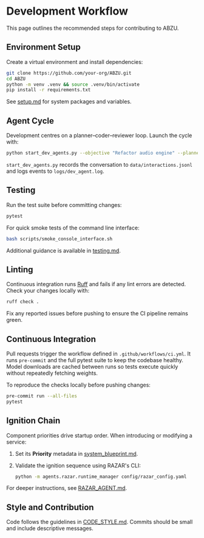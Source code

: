# Development Workflow

This page outlines the recommended steps for contributing to ABZU.

## Environment Setup

Create a virtual environment and install dependencies:

```bash
git clone https://github.com/your-org/ABZU.git
cd ABZU
python -m venv .venv && source .venv/bin/activate
pip install -r requirements.txt
```

See [setup.md](setup.md) for system packages and variables.

## Agent Cycle

Development centres on a planner–coder–reviewer loop. Launch the cycle with:

```bash
python start_dev_agents.py --objective "Refactor audio engine" --planner-model glm-4.1
```

`start_dev_agents.py` records the conversation to `data/interactions.jsonl` and logs events to `logs/dev_agent.log`.

## Testing

Run the test suite before committing changes:

```bash
pytest
```

For quick smoke tests of the command line interface:

```bash
bash scripts/smoke_console_interface.sh
```

Additional guidance is available in [testing.md](testing.md).

## Linting

Continuous integration runs [Ruff](https://docs.astral.sh/ruff/) and fails if any
lint errors are detected. Check your changes locally with:

```bash
ruff check .
```

Fix any reported issues before pushing to ensure the CI pipeline remains
green.

## Continuous Integration

Pull requests trigger the workflow defined in
`.github/workflows/ci.yml`. It runs `pre-commit` and the full pytest suite
to keep the codebase healthy. Model downloads are cached between runs so
tests execute quickly without repeatedly fetching weights.

To reproduce the checks locally before pushing changes:

```bash
pre-commit run --all-files
pytest
```

## Ignition Chain

Component priorities drive startup order. When introducing or modifying a
service:

1. Set its **Priority** metadata in [system_blueprint.md](system_blueprint.md).
2. Validate the ignition sequence using RAZAR's CLI:

   ```bash
   python -m agents.razar.runtime_manager config/razar_config.yaml
   ```

For deeper instructions, see [RAZAR_AGENT.md](RAZAR_AGENT.md).

## Style and Contribution

Code follows the guidelines in [CODE_STYLE.md](../CODE_STYLE.md). Commits should
be small and include descriptive messages.

